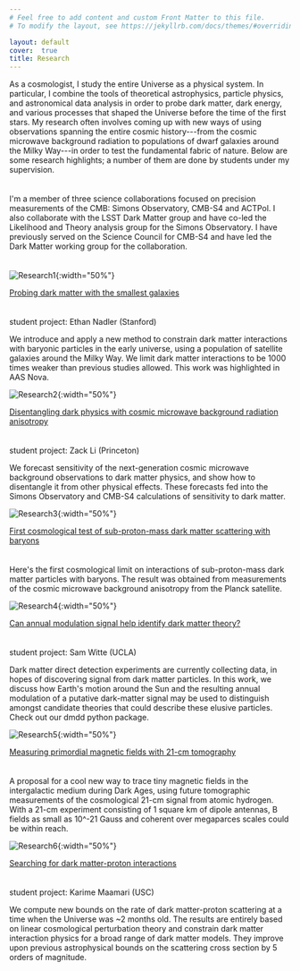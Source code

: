 ```yaml
---
# Feel free to add content and custom Front Matter to this file.
# To modify the layout, see https://jekyllrb.com/docs/themes/#overriding-theme-defaults

layout: default
cover:  true
title: Research
---
```


<p style="margin-bottom: 35px">
As a cosmologist, I study the entire Universe as a physical system. In particular, I combine the tools of theoretical astrophysics, particle physics, and astronomical data analysis in order to probe dark matter, dark energy, and various processes that shaped the Universe before the time of the first stars. My research often involves coming up with new ways of using observations spanning the entire cosmic history---from the cosmic microwave background radiation to populations of dwarf galaxies around the Milky Way---in order to test the fundamental fabric of nature. Below are some research highlights; a number of them are done by students under my supervision.
</p>
<p style="margin-bottom: 35px">
I'm a member of three science collaborations focused on precision measurements of the CMB: Simons Observatory, CMB-S4 and ACTPol. I also collaborate with the LSST Dark Matter group and have co-led the Likelihood and Theory analysis group for the Simons Observatory. I have previously served on the Science Council for CMB-S4 and have led the Dark Matter working group for the collaboration.
</p>


![Research1]({{veragluscevic.github.io}}/assets/img/Research1.png){:width="50%"}

<p style="margin-bottom: 35px">
<a href="https://arxiv.org/abs/1904.10000"> Probing dark matter with the smallest galaxies</a>

student project: Ethan Nadler (Stanford)

We introduce and apply a new method to constrain dark matter interactions with baryonic particles in the early universe, using a population of satellite galaxies around the Milky Way. We limit dark matter interactions to be 1000 times weaker than previous studies allowed. This work was highlighted in AAS Nova.
</p>

![Research2]({{veragluscevic.github.io}}/assets/img/Research2.png){:width="50%"}

<p style="margin-bottom: 35px">
<a href="https://arxiv.org/abs/1806.10165"> Disentangling dark physics with cosmic microwave background radiation anisotropy</a>

student project: Zack Li (Princeton)

We forecast sensitivity of the next-generation cosmic microwave background observations to dark matter physics, and show how to disentangle it from other physical effects. These forecasts fed into the Simons Observatory and CMB-S4 calculations of sensitivity to dark matter.
</p>


![Research3]({{veragluscevic.github.io}}/assets/img/Research3.png){:width="50%"}

<p style="margin-bottom: 35px">
<a href="https://arxiv.org/abs/1712.07133"> First cosmological test of sub-proton-mass dark matter scattering with baryons</a>

Here's the first cosmological limit on interactions of sub-proton-mass dark matter particles with baryons. The result was obtained from measurements of the cosmic microwave background anisotropy from the Planck satellite.
</p>

![Research4]({{veragluscevic.github.io}}/assets/img/Research4.png){:width="50%"}

<p style="margin-bottom: 35px">
<a href="https://arxiv.org/abs/1612.07808"> Can annual modulation signal help identify dark matter theory?</a>

student project: Sam Witte (UCLA)

Dark matter direct detection experiments are currently collecting data, in hopes of discovering signal from dark matter particles. In this work, we discuss how Earth's motion around the Sun and the resulting annual modulation of a putative dark-matter signal may be used to distinguish amongst candidate theories that could describe these elusive particles. Check out our dmdd python package.
</p>

![Research5]({{veragluscevic.github.io}}/assets/img/research5.png){:width="50%"}

<p style="margin-bottom: 35px">
<a href="https://arxiv.org/abs/1604.06327"> Measuring primordial magnetic fields with 21-cm tomography</a>

A proposal for a cool new way to trace tiny magnetic fields in the intergalactic medium during Dark Ages, using future tomographic measurements of the cosmological 21-cm signal from atomic hydrogen. With a 21-cm experiment consisting of 1 square km of dipole antennas, B fields as small as 10^-21 Gauss and coherent over megaparces scales could be within reach.
</p>

![Research6]({{veragluscevic.github.io}}/assets/img/Research6.png){:width="50%"}

<p style="margin-bottom: 35px">
<a href="https://arxiv.org/abs/2010.02936"> Searching for dark matter-proton interactions</a>

student project: Karime Maamari (USC)

We compute new bounds on the rate of dark matter-proton scattering at a time when the Universe was ~2 months old. The results are entirely based on linear cosmological perturbation theory and constrain dark matter interaction physics for a broad range of dark matter models. They improve upon previous astrophysical bounds on the scattering cross section by 5 orders of magnitude.
</p>
